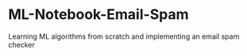 # ML-Notebook-Email-Spam
Learning ML algorithms from scratch and implementing an email spam checker

